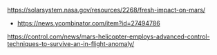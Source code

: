 
https://solarsystem.nasa.gov/resources/2268/fresh-impact-on-mars/
* https://news.ycombinator.com/item?id=27494786

https://control.com/news/mars-helicopter-employs-advanced-control-techniques-to-survive-an-in-flight-anomaly/
